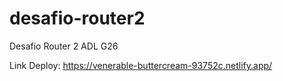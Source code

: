 # desafio-router2
Desafio Router 2 ADL G26

Link Deploy: https://venerable-buttercream-93752c.netlify.app/
